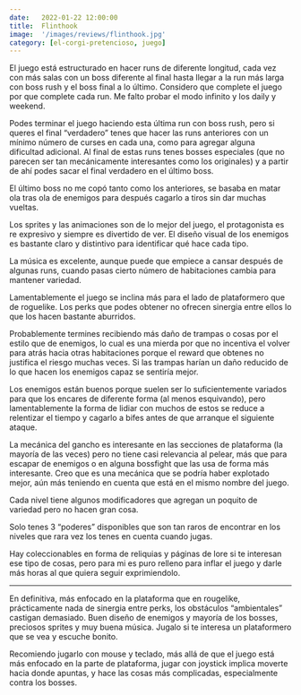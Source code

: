 ```yaml
---
date:   2022-01-22 12:00:00
title:  Flinthook
image:  '/images/reviews/flinthook.jpg'
category: [el-corgi-pretencioso, juego]
---
```

El juego está estructurado en hacer runs de diferente longitud, cada vez con más salas con un boss diferente al final hasta llegar a la run más larga con boss rush y el boss final a lo último. Considero que complete el juego por que complete cada run. Me falto probar el modo infinito y los daily y weekend.

Podes terminar el juego haciendo esta última run con boss rush, pero si queres el final “verdadero” tenes que hacer las runs anteriores con un mínimo número de curses en cada una, como para agregar alguna dificultad adicional. Al final de estas runs tenes bosses especiales (que no parecen ser tan mecánicamente interesantes como los originales) y a partir de ahí podes sacar el final verdadero en el último boss.

El último boss no me copó tanto como los anteriores, se basaba en matar ola tras ola de enemigos para después cagarlo a tiros sin dar muchas vueltas.

Los sprites y las animaciones son de lo mejor del juego, el protagonista es re expresivo y siempre es divertido de ver. El diseño visual de los enemigos es bastante claro y distintivo para identificar qué hace cada tipo.

La música es excelente, aunque puede que empiece a cansar después de algunas runs, cuando pasas cierto número de habitaciones cambia para mantener variedad.

Lamentablemente el juego se inclina más para el lado de plataformero que de roguelike. Los perks que podes obtener no ofrecen sinergia entre ellos lo que los hacen bastante aburridos. 

Probablemente termines recibiendo más daño de trampas o cosas por el estilo que de enemigos, lo cual es una mierda por que no incentiva el volver para atrás hacia otras habitaciones porque el reward que obtenes no justifica el riesgo muchas veces. Si las trampas harían un daño reducido de lo que hacen los enemigos capaz se sentiría mejor.

Los enemigos están buenos porque suelen ser lo suficientemente variados para que los encares de diferente forma (al menos esquivando), pero lamentablemente la forma de lidiar con muchos de estos se reduce a relentizar el tiempo y cagarlo a bifes antes de que arranque el siguiente ataque.

La mecánica del gancho es interesante en las secciones de plataforma (la mayoría de las veces) pero no tiene casi relevancia al pelear, más que para escapar de enemigos o en alguna bossfight que las usa de forma más interesante. Creo que es una mecánica que se podría haber explotado mejor, aún más teniendo en cuenta que está en el mismo nombre del juego.

Cada nivel tiene algunos modificadores que agregan un poquito de variedad pero no hacen gran cosa.

Solo tenes 3 “poderes” disponibles que son tan raros de encontrar en los niveles que rara vez los tenes en cuenta cuando jugas.

Hay coleccionables en forma de reliquias y páginas de lore si te interesan ese tipo de cosas, pero para mi es puro relleno para inflar el juego y darle más horas al que quiera seguir exprimiendolo.

<hr>

En definitiva, más enfocado en la plataforma que en rougelike, prácticamente nada de sinergia entre perks, los obstáculos “ambientales” castigan demasiado. Buen diseño de enemigos y mayoría de los bosses, preciosos sprites y muy buena música. Jugalo si te interesa un plataformero que se vea y escuche bonito.

Recomiendo jugarlo con mouse y teclado, más allá de que el juego está más enfocado en la parte de plataforma, jugar con joystick implica moverte hacia donde apuntas, y hace las cosas más complicadas, especialmente contra los bosses.
